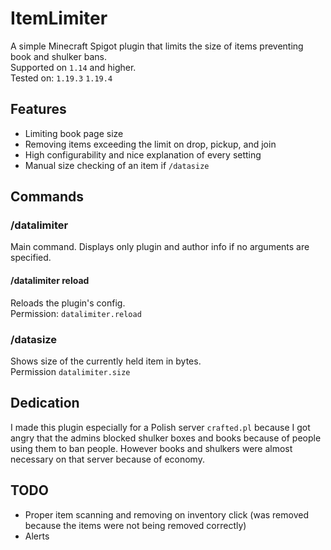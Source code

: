 # ItemLimiter
A simple Minecraft Spigot plugin that limits the size of items preventing book and shulker bans.  
Supported on `1.14` and higher.  
Tested on: `1.19.3` `1.19.4`

## Features
- Limiting book page size
- Removing items exceeding the limit on drop, pickup, and join
- High configurability and nice explanation of every setting
- Manual size checking of an item if `/datasize`

## Commands
### /datalimiter
Main command. Displays only plugin and author info if no arguments are specified.
#### /datalimiter reload
Reloads the plugin's config.  
Permission: `datalimiter.reload`

### /datasize
Shows size of the currently held item in bytes.  
Permission `datalimiter.size`

## Dedication
I made this plugin especially for a Polish server `crafted.pl` because I got angry that the admins blocked shulker boxes and books because of people using them to ban people. However books and shulkers were almost necessary on that server because of economy.  

## TODO
- Proper item scanning and removing on inventory click (was removed because the items were not being removed correctly)
- Alerts
